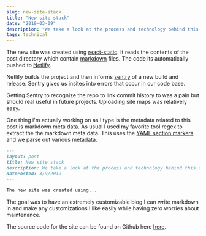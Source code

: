 ```yaml
---
slug: new-site-stack
title: "New site stack"
date: "2019-03-09"
description: "We take a look at the process and technology behind this site."
tags: technical
---
```


The new site was created using
[react-static](https://github.com/nozzle/react-static). It reads the contents of
the post directory which contain
[markdown](https://en.wikipedia.org/wiki/Markdown) files. The code its
automatically pushed to [Netlify](https://netlify.com).

Netlify builds the project and then informs [sentry](https://sentry.io) of a new
build and release. Sentry gives us insites into errors that occur in our code
base.

Getting Sentry to recognize the repo to link commit history to was a pain but
should real useful in future projects. Uploading site maps was relatively easy.

One thing i'm actually working on as I type is the metadata related to this post
is markdown meta data. As usual I used my favorite tool regex to extract the the
markdown meta data. This uses the
[YAML section markers](https://stackoverflow.com/questions/44215896/markdown-metadata-format)
and we parse out various metadata.

```markdown
---
layout: post
title: New site stack
description: We take a look at the process and technology behind this site.
datePosted: 3/9/2019
---

The new site was created using...
```

The goal was to have an extremely customizable blog I can write markdown in and
make any customizations I like easily while having zero worries about
maintenance.

The source code for the site can be found on Github here
[here](https://github.com/ncrmro/ncrmro-static).
